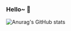 ### Hello~ 👋

![Anurag's GitHub stats](https://github-readme-stats.vercel.app/api?username=Nhahan&show_icons=true&theme=radical)

